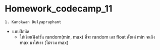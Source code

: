 # Homework_codecamp_11
    1. Kanokwan Dulyapraphant

- แบบฝึกหัด
    - ให้เขียนฟังก์ชัน random(min, max) ที่จะ random เลข float ตั้งแต่ min จนถึง max มาให้เรา (ไม่รวม max)
        